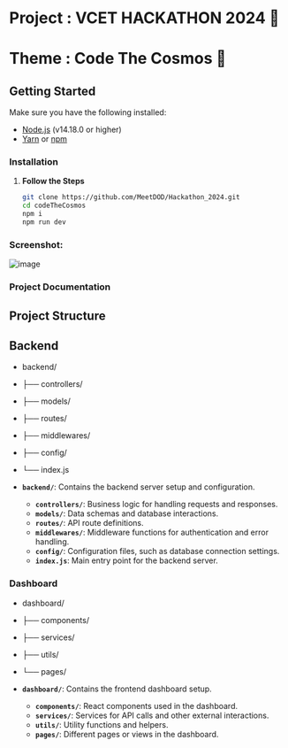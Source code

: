 # Project : VCET HACKATHON 2024 🗿

# Theme : Code The Cosmos 🚀

## Getting Started

Make sure you have the following installed:

- [Node.js](https://nodejs.org/) (v14.18.0 or higher)
- [Yarn](https://yarnpkg.com/) or [npm](https://www.npmjs.com/)

### Installation

1. **Follow the Steps**

   ```sh
   git clone https://github.com/MeetDOD/Hackathon_2024.git
   cd codeTheCosmos
   npm i
   npm run dev

### Screenshot:

![image](https://github.com/user-attachments/assets/08417713-60e8-4a99-830f-24586dfa2a0d)

### Project Documentation

## Project Structure

## Backend

- backend/
- ├── controllers/
- ├── models/
- ├── routes/
- ├── middlewares/
- ├── config/
- └── index.js


- **`backend/`**: Contains the backend server setup and configuration.
  - **`controllers/`**: Business logic for handling requests and responses.
  - **`models/`**: Data schemas and database interactions.
  - **`routes/`**: API route definitions.
  - **`middlewares/`**: Middleware functions for authentication and error handling.
  - **`config/`**: Configuration files, such as database connection settings.
  - **`index.js`**: Main entry point for the backend server.

### Dashboard

- dashboard/
- ├── components/
- ├── services/
- ├── utils/
- └──  pages/

- **`dashboard/`**: Contains the frontend dashboard setup.
  - **`components/`**: React components used in the dashboard.
  - **`services/`**: Services for API calls and other external interactions.
  - **`utils/`**: Utility functions and helpers.
  - **`pages/`**: Different pages or views in the dashboard.